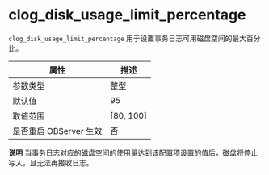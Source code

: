 clog_disk_usage_limit_percentage 
=====================================================

`clog_disk_usage_limit_percentage` 用于设置事务日志可用磁盘空间的最大百分比。


|      **属性**      |   **描述**    |
|------------------|-------------|
| 参数类型             | 整型          |
| 默认值              | 95          |
| 取值范围             | \[80, 100\] |
| 是否重启 OBServer 生效 | 否           |


**说明**
当事务日志对应的磁盘空间的使用量达到该配置项设置的值后，磁盘将停止写入，且无法再接收日志。
